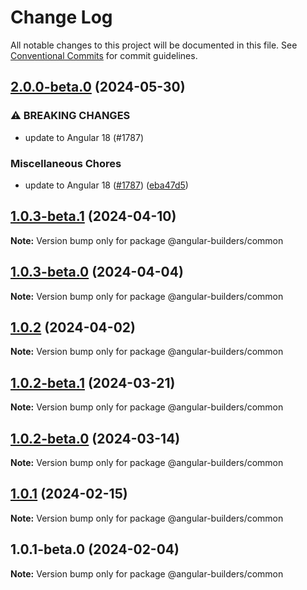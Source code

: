 # Change Log

All notable changes to this project will be documented in this file.
See [Conventional Commits](https://conventionalcommits.org) for commit guidelines.

## [2.0.0-beta.0](https://github.com/just-jeb/angular-builders/compare/@angular-builders/common@1.0.3-beta.1...@angular-builders/common@2.0.0-beta.0) (2024-05-30)

### ⚠ BREAKING CHANGES

- update to Angular 18 (#1787)

### Miscellaneous Chores

- update to Angular 18 ([#1787](https://github.com/just-jeb/angular-builders/issues/1787)) ([eba47d5](https://github.com/just-jeb/angular-builders/commit/eba47d5749cdee361646895cc3d53e96868aa9d1))

## [1.0.3-beta.1](https://github.com/just-jeb/angular-builders/compare/@angular-builders/common@1.0.3-beta.0...@angular-builders/common@1.0.3-beta.1) (2024-04-10)

**Note:** Version bump only for package @angular-builders/common

## [1.0.3-beta.0](https://github.com/just-jeb/angular-builders/compare/@angular-builders/common@1.0.2...@angular-builders/common@1.0.3-beta.0) (2024-04-04)

**Note:** Version bump only for package @angular-builders/common

## [1.0.2](https://github.com/just-jeb/angular-builders/compare/@angular-builders/common@1.0.2-beta.1...@angular-builders/common@1.0.2) (2024-04-02)

**Note:** Version bump only for package @angular-builders/common

## [1.0.2-beta.1](https://github.com/just-jeb/angular-builders/compare/@angular-builders/common@1.0.2-beta.0...@angular-builders/common@1.0.2-beta.1) (2024-03-21)

**Note:** Version bump only for package @angular-builders/common

## [1.0.2-beta.0](https://github.com/just-jeb/angular-builders/compare/@angular-builders/common@1.0.1...@angular-builders/common@1.0.2-beta.0) (2024-03-14)

**Note:** Version bump only for package @angular-builders/common

## [1.0.1](https://github.com/just-jeb/angular-builders/compare/@angular-builders/common@1.0.1-beta.0...@angular-builders/common@1.0.1) (2024-02-15)

**Note:** Version bump only for package @angular-builders/common

## 1.0.1-beta.0 (2024-02-04)

**Note:** Version bump only for package @angular-builders/common
